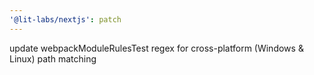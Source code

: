 ```yaml
---
'@lit-labs/nextjs': patch
---
```


update webpackModuleRulesTest regex for cross-platform (Windows & Linux) path matching
